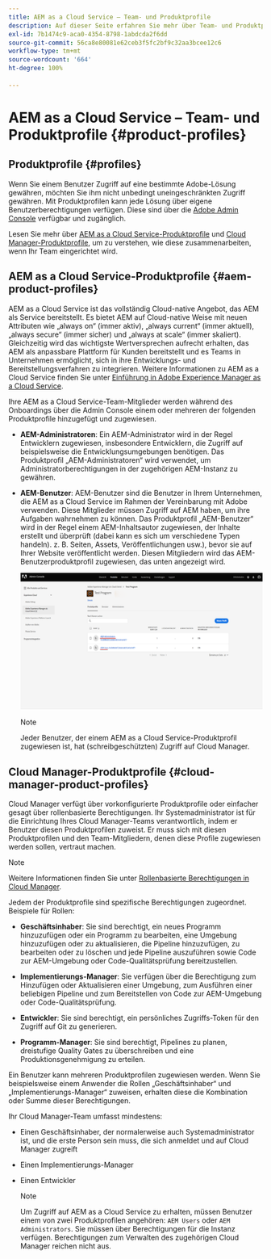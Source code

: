 ```yaml
---
title: AEM as a Cloud Service – Team- und Produktprofile
description: Auf dieser Seite erfahren Sie mehr über Team- und Produktprofile in AEM as a Cloud Service.
exl-id: 7b1474c9-aca0-4354-8798-1abdcda2f6dd
source-git-commit: 56ca8e80081e62ceb3f5fc2bf9c32aa3bcee12c6
workflow-type: tm+mt
source-wordcount: '664'
ht-degree: 100%

---
```


# AEM as a Cloud Service – Team- und Produktprofile {#product-profiles}

## Produktprofile {#profiles}

Wenn Sie einem Benutzer Zugriff auf eine bestimmte Adobe-Lösung gewähren, möchten Sie ihm nicht unbedingt uneingeschränkten Zugriff gewähren. Mit Produktprofilen kann jede Lösung über eigene Benutzerberechtigungen verfügen. Diese sind über die [Adobe Admin Console](/help/onboarding/learn-concepts/admin-console.md) verfügbar und zugänglich.

Lesen Sie mehr über [AEM as a Cloud Service-Produktprofile](#aem-product-profiles) und [Cloud Manager-Produktprofile](#cloud-manager-product-profiles), um zu verstehen, wie diese zusammenarbeiten, wenn Ihr Team eingerichtet wird.

## AEM as a Cloud Service-Produktprofile {#aem-product-profiles}

AEM as a Cloud Service ist das vollständig Cloud-native Angebot, das AEM als Service bereitstellt. Es bietet AEM auf Cloud-native Weise mit neuen Attributen wie „always on“ (immer aktiv), „always current“ (immer aktuell), „always secure“ (immer sicher) und „always at scale“ (immer skaliert). Gleichzeitig wird das wichtigste Wertversprechen aufrecht erhalten, das AEM als anpassbare Plattform für Kunden bereitstellt und es Teams in Unternehmen ermöglicht, sich in ihre Entwicklungs- und Bereitstellungsverfahren zu integrieren. Weitere Informationen zu AEM as a Cloud Service finden Sie unter [Einführung in Adobe Experience Manager as a Cloud Service](https://experienceleague.adobe.com/docs/experience-manager-cloud-service/overview/introduction.html?lang=de).

Ihre AEM as a Cloud Service-Team-Mitglieder werden während des Onboardings über die Admin Console einem oder mehreren der folgenden Produktprofile hinzugefügt und zugewiesen.

* **AEM-Administratoren**: Ein AEM-Administrator wird in der Regel Entwicklern zugewiesen, insbesondere Entwicklern, die Zugriff auf beispielsweise die Entwicklungsumgebungen benötigen. Das Produktprofil „AEM-Administratoren“ wird verwendet, um Administratorberechtigungen in der zugehörigen AEM-Instanz zu gewähren.

* **AEM-Benutzer**: AEM-Benutzer sind die Benutzer in Ihrem Unternehmen, die AEM as a Cloud Service im Rahmen der Vereinbarung mit Adobe verwenden. Diese Mitglieder müssen Zugriff auf AEM haben, um ihre Aufgaben wahrnehmen zu können. Das Produktprofil „AEM-Benutzer“ wird in der Regel einem AEM-Inhaltsautor zugewiesen, der Inhalte erstellt und überprüft (dabei kann es sich um verschiedene Typen handeln). z. B. Seiten, Assets, Veröffentlichungen usw.), bevor sie auf Ihrer Website veröffentlicht werden. Diesen Mitgliedern wird das AEM-Benutzerproduktprofil zugewiesen, das unten angezeigt wird.

   ![](/help/onboarding/learn-concepts/assets/admin-console-profiles.png)

   >[!NOTE]
   >Jeder Benutzer, der einem AEM as a Cloud Service-Produktprofil zugewiesen ist, hat (schreibgeschützten) Zugriff auf Cloud Manager.

## Cloud Manager-Produktprofile {#cloud-manager-product-profiles}

Cloud Manager verfügt über vorkonfigurierte Produktprofile oder einfacher gesagt über rollenbasierte Berechtigungen. Ihr Systemadministrator ist für die Einrichtung Ihres Cloud Manager-Teams verantwortlich, indem er Benutzer diesen Produktprofilen zuweist. Er muss sich mit diesen Produktprofilen und den Team-Mitgliedern, denen diese Profile zugewiesen werden sollen, vertraut machen.
>[!NOTE]
>Weitere Informationen finden Sie unter [Rollenbasierte Berechtigungen in Cloud Manager](/help/onboarding/learn-concepts/cloud-manager-introduction.md##role-based-permissions).

Jedem der Produktprofile sind spezifische Berechtigungen zugeordnet. Beispiele für Rollen:

* **Geschäftsinhaber**: Sie sind berechtigt, ein neues Programm hinzuzufügen oder ein Programm zu bearbeiten, eine Umgebung hinzuzufügen oder zu aktualisieren, die Pipeline hinzuzufügen, zu bearbeiten oder zu löschen und jede Pipeline auszuführen sowie Code zur AEM-Umgebung oder Code-Qualitätsprüfung bereitzustellen.

* **Implementierungs-Manager**: Sie verfügen über die Berechtigung zum Hinzufügen oder Aktualisieren einer Umgebung, zum Ausführen einer beliebigen Pipeline und zum Bereitstellen von Code zur AEM-Umgebung oder Code-Qualitätsprüfung.

* **Entwickler**: Sie sind berechtigt, ein persönliches Zugriffs-Token für den Zugriff auf Git zu generieren.

* **Programm-Manager**: Sie sind berechtigt, Pipelines zu planen, dreistufige Quality Gates zu überschreiben und eine Produktionsgenehmigung zu erteilen.

Ein Benutzer kann mehreren Produktprofilen zugewiesen werden. Wenn Sie beispielsweise einem Anwender die Rollen „Geschäftsinhaber“ und „Implementierungs-Manager“ zuweisen, erhalten diese die Kombination oder Summe dieser Berechtigungen.

Ihr Cloud Manager-Team umfasst mindestens:

* Einen Geschäftsinhaber, der normalerweise auch Systemadministrator ist, und die erste Person sein muss, die sich anmeldet und auf Cloud Manager zugreift
* Einen Implementierungs-Manager
* Einen Entwickler

   >[!NOTE]
   >Um Zugriff auf AEM as a Cloud Service zu erhalten, müssen Benutzer einem von zwei Produktprofilen angehören: `AEM Users` oder `AEM Administrators`. Sie müssen über Berechtigungen für die Instanz verfügen. Berechtigungen zum Verwalten des zugehörigen Cloud Manager reichen nicht aus.
